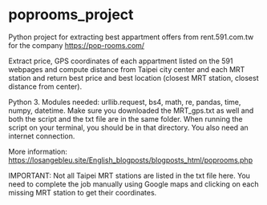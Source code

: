 # poprooms_project
Python project for extracting best appartment offers from rent.591.com.tw for the company https://pop-rooms.com/

Extract price, GPS coordinates of each appartment listed on the 591 webpages and compute distance from Taipei city center and each MRT station and return best price and best location (closest MRT station, closest distance from center).

Python 3.
Modules needed: urllib.request, bs4, math, re, pandas, time, numpy, datetime.
Make sure you downloaded the MRT_gps.txt as well and both the script and the txt file are in the same folder. When running the script on your terminal, you should be in that directory. You also need an internet connection.

More information: https://losangebleu.site/English_blogposts/blogposts_html/poprooms.php


IMPORTANT: Not all Taipei MRT stations are listed in the txt file here. You need to complete the job manually using Google maps and clicking on each missing MRT station to get their coordinates. 
